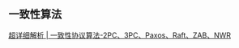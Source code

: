 ## 一致性算法
[超详细解析 | 一致性协议算法-2PC、3PC、Paxos、Raft、ZAB、NWR](https://www.toutiao.com/a6937603145719611941/)
